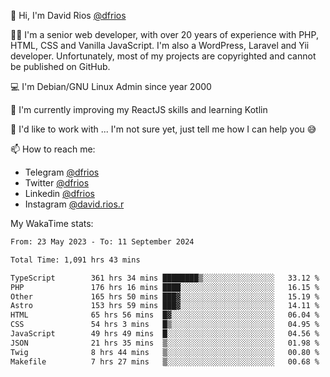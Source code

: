 👋 Hi, I'm David Rios [@dfrios](https://github.com/dfrios)

👨‍💻 I'm a senior web developer, with over 20 years of experience with PHP, HTML, CSS and Vanilla JavaScript. I'm also a WordPress, Laravel and Yii developer. Unfortunately, most of my projects are copyrighted and cannot be published on GitHub.

💻 I'm Debian/GNU Linux Admin since year 2000

🌱 I'm currently improving my ReactJS skills and learning Kotlin

💞️ I'd like to work with ... I'm not sure yet, just tell me how I can help you 😅


📫 How to reach me:
* Telegram [@dfrios](https://t.me/dfrios)
* Twitter [@dfrios](https://twitter.com/dfrios)
* Linkedin [@dfrios](https://linkedin.com/in/dfrios)
* Instagram [@david.rios.r](https://instagram.com/david.rios.r)



My WakaTime stats:
<!--START_SECTION:waka-->

```txt
From: 23 May 2023 - To: 11 September 2024

Total Time: 1,091 hrs 43 mins

TypeScript        361 hrs 34 mins ████████▒░░░░░░░░░░░░░░░░   33.12 %
PHP               176 hrs 16 mins ████░░░░░░░░░░░░░░░░░░░░░   16.15 %
Other             165 hrs 50 mins ███▓░░░░░░░░░░░░░░░░░░░░░   15.19 %
Astro             153 hrs 59 mins ███▓░░░░░░░░░░░░░░░░░░░░░   14.11 %
HTML              65 hrs 56 mins  █▓░░░░░░░░░░░░░░░░░░░░░░░   06.04 %
CSS               54 hrs 3 mins   █▒░░░░░░░░░░░░░░░░░░░░░░░   04.95 %
JavaScript        49 hrs 49 mins  █░░░░░░░░░░░░░░░░░░░░░░░░   04.56 %
JSON              21 hrs 35 mins  ▒░░░░░░░░░░░░░░░░░░░░░░░░   01.98 %
Twig              8 hrs 44 mins   ▒░░░░░░░░░░░░░░░░░░░░░░░░   00.80 %
Makefile          7 hrs 27 mins   ▒░░░░░░░░░░░░░░░░░░░░░░░░   00.68 %
```

<!--END_SECTION:waka-->
